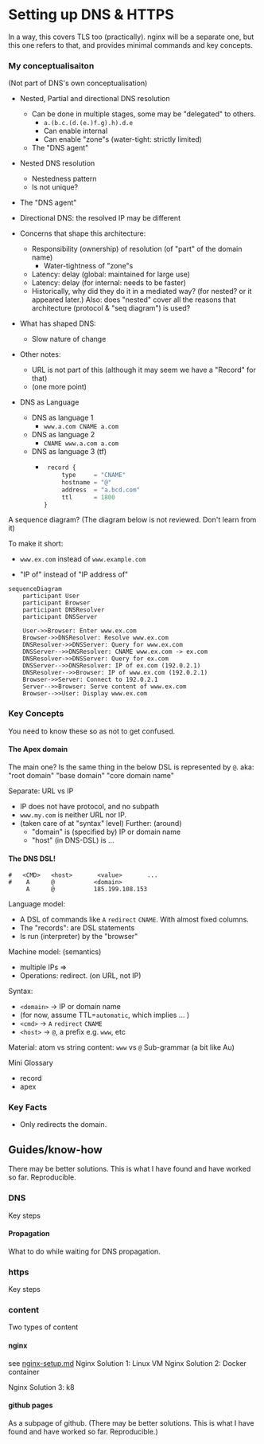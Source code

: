 # Setting up DNS & HTTPS

In a way, this covers TLS too (practically).
nginx will be a separate one, but this one refers to that, and provides minimal commands and key concepts.

### My conceptualisaiton
(Not part of DNS's own conceptualisation)

* Nested, Partial and directional DNS resolution
    * Can be done in multiple stages, some may be "delegated" to others.
        * `a.(b.c.(d.(e.)f.g).h).d.e`
        * Can enable internal
        * Can enable "zone"s (water-tight: strictly limited)
    * The "DNS agent"
* Nested DNS resolution
    * Nestedness pattern
    * Is not unique?
* The "DNS agent"
* Directional DNS: the resolved IP may be different

* Concerns that shape this architecture:
    * Responsibility (ownership) of resolution (of "part" of the domain name)
       * Water-tightness of "zone"s
    * Latency: delay (global: maintained for large use)
    * Latency: delay (for internal: needs to be faster)
    * Historically, why did they do it in a mediated way? (for nested? or it appeared later.) Also: does "nested" cover all the reasons that architecture (protocol & "seq diagram") is used?

* What has shaped DNS:
    * Slow nature of change

* Other notes:
   * URL is not part of this (although it may seem we have a "Record" for that) 
   * (one more point)

* DNS as Language
   * DNS as language 1
      * `www.a.com CNAME a.com`
   * DNS as language 2
      * `CNAME www.a.com a.com`
   * DNS as language 3 (tf)
      * ```tf
         record {
             type     = "CNAME"
             hostname = "@"
             address  = "a.bcd.com"
             ttl      = 1800
        }
        ```

A sequence diagram? (The diagram below is not reviewed. Don't learn from it)

To make it short:
* `www.ex.com` instead of `www.example.com`
<!-- * "💻" instead of "Browser" -->
* "IP of" instead of "IP address of"

```mermaid
sequenceDiagram
    participant User
    participant Browser
    participant DNSResolver
    participant DNSServer

    User->>Browser: Enter www.ex.com
    Browser->>DNSResolver: Resolve www.ex.com
    DNSResolver->>DNSServer: Query for www.ex.com
    DNSServer-->>DNSResolver: CNAME www.ex.com -> ex.com
    DNSResolver->>DNSServer: Query for ex.com
    DNSServer-->>DNSResolver: IP of ex.com (192.0.2.1)
    DNSResolver-->>Browser: IP of www.ex.com (192.0.2.1)
    Browser->>Server: Connect to 192.0.2.1
    Server-->>Browser: Serve content of www.ex.com
    Browser-->>User: Display www.ex.com

```

### Key Concepts
You need to know these so as not to get confused.

#### The Apex domain
The main one?
Is the same thing in the below DSL is represented by `@`.
aka: "root domain"  "base domain" "core domain name"

Separate: URL vs IP
* IP does not have protocol, and no subpath
* `www.my.com` is neither URL nor IP.
* (taken care of at "syntax" level)
Further: (around)
    * "domain" is (specified by) IP or domain name
    * "host" (in DNS-DSL) is ...

#### The DNS DSL!
```dns
#   <CMD>   <host>       <value>       ...
#    A      @           <domain>
     A      @           185.199.108.153
```

Language model:
* A DSL of commands like `A` `redirect` `CNAME`. With almost fixed columns.
* The "records": are DSL statements
* Is run (interpreter) by the "browser"

Machine model: (semantics)
* multiple IPs =>
* Operations: redirect. (on URL, not IP)

Syntax:
* `<domain>` → IP or domain name
* (for now, assume TTL=`automatic`, which implies ... )
* `<cmd>` →  `A` `redirect` `CNAME`
* `<host>` →  `@`, a prefix e.g. `www`, etc

Material: atom vs string content: `www` vs `@`
Sub-grammar (a bit like Au)

Mini Glossary
* record
* apex


### Key Facts
* Only redirects the domain.


## Guides/know-how
There may be better solutions. This is what I have found and have worked so far. Reproducible.

### DNS
Key steps

#### Propagation
What to do while waiting for DNS propagation.

### https
Key steps

### content
Two types of content
#### nginx
see [nginx-setup.md](./nginx-setup.md)
Nginx Solution 1: Linux VM
Nginx Solution 2: Docker container

Nginx Solution 3: k8

#### github pages
As a subpage of github. (There may be better solutions. This is what I have found and have worked so far. Reproducible.)

